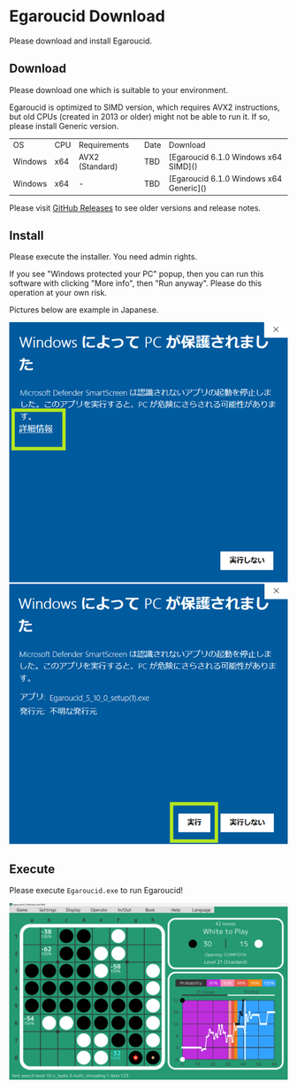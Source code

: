 # Egaroucid Download

Please download and install Egaroucid.



## Download

Please download one which is suitable to your environment.



Egaroucid is optimized to SIMD version, which requires AVX2 instructions, but old CPUs (created in 2013 or older) might not be able to run it. If so, please install Generic version.



<table>
    <tr>
        <td>OS</td>
        <td>CPU</td>
        <td>Requirements</td>
        <td>Date</td>
        <td>Download</td>
    </tr>
    <tr>
        <td>Windows</td>
        <td>x64</td>
        <td>AVX2 (Standard)</td>
        <td>TBD</td>
        <td>[Egaroucid 6.1.0 Windows x64 SIMD]()</td>
    </tr>
    <tr>
        <td>Windows</td>
        <td>x64</td>
        <td>-</td>
        <td>TBD</td>
        <td>[Egaroucid 6.1.0 Windows x64 Generic]()</td>
    </tr>
</table>


Please visit [GitHub Releases](https://github.com/Nyanyan/Egaroucid/releases) to see older versions and release notes.



## Install

Please execute the installer. You need admin rights.

If you see "Windows protected your PC" popup, then you can run this  software with clicking "More info", then "Run anyway". Please do this  operation at your own risk.

Pictures below are example in Japanese.



<div class="centering_box">
    <img class="pic2" src="img/cant_run1.png">
    <img class="pic2" src="img/cant_run2.png">
</div>



## Execute

Please execute <code>Egaroucid.exe</code> to run Egaroucid!

<div class="centering_box">
    <img class="pic" src="img/egaroucid.png">
</div>
